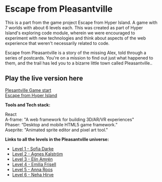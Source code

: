 # Escape from Pleasantville

This is a part from the game project Escape from Hyper Island. A game with 7 worlds with about 6 levels each.
This was created as part of Hyper Island's exploring code module, wherein we were encouraged to experiment with new technologies and think about aspects of the web experience that weren't necessarily related to code.

Escape from Pleasantville is a story of the missing Alex, told through a series of postcards. You're on a mission to find out just what happened to them, and the trail has led you to a bizarre little town called Pleasantville..


## Play the live version here

[Plesantville Game start](https://escapefromhyperisland.github.io/game/?world=5)  
[Escape from Hyper Island](https://escapefromhyperisland.github.io)  


**Tools and Tech stack:**

React  
A-frame: "A web framework for building 3D/AR/VR experiences"  
Phaser: “Desktop and mobile HTML5 game framework.”  
Aseprite: "Animated sprite editor and pixel art tool."  



**Links to all the levels in the Pleasantville universe:**

- [Level 1 - Sofia Darke](https://github.com/sofiadarkeweb/pleasantville)
- [Level 2 - Agnes Kalström](https://github.com/agneskalstrom/level-2-the-dream)
- [Level 3 - Elin Amrén](https://github.com/elinamren/pleasantville-level3)
- [Level 4 - Emilia Frisell](https://github.com/emiliafrisell/MazeGame)
- [Level 5 - Anna Roos](https://github.com/AnnaRoos/the-medium-aframe)
- [Level 6 - Neha Hirve](https://github.com/nehahirve/pleasantville)
